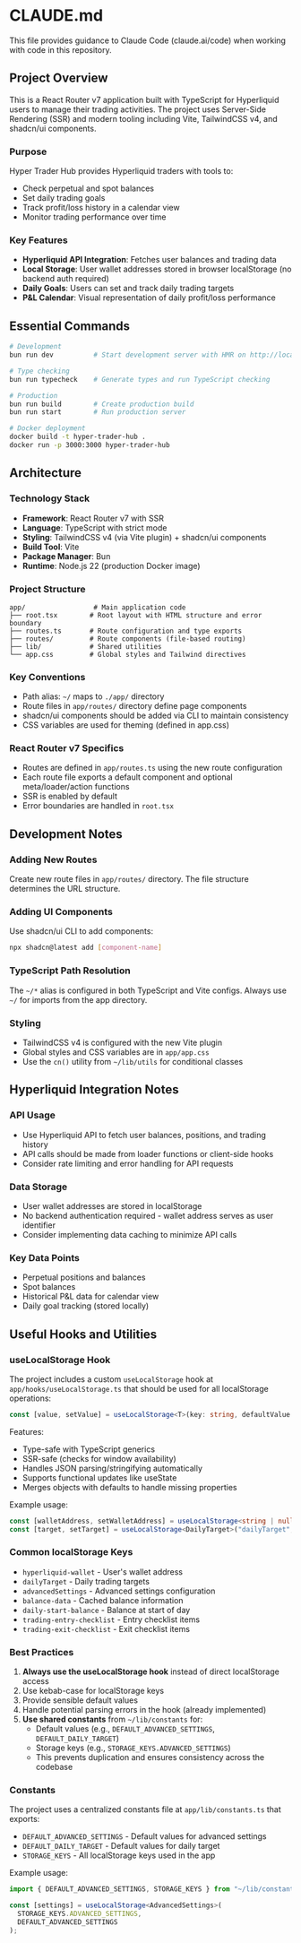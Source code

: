# CLAUDE.md

This file provides guidance to Claude Code (claude.ai/code) when working with code in this repository.

## Project Overview

This is a React Router v7 application built with TypeScript for Hyperliquid users to manage their trading activities. The project uses Server-Side Rendering (SSR) and modern tooling including Vite, TailwindCSS v4, and shadcn/ui components.

### Purpose
Hyper Trader Hub provides Hyperliquid traders with tools to:
- Check perpetual and spot balances
- Set daily trading goals
- Track profit/loss history in a calendar view
- Monitor trading performance over time

### Key Features
- **Hyperliquid API Integration**: Fetches user balances and trading data
- **Local Storage**: User wallet addresses stored in browser localStorage (no backend auth required)
- **Daily Goals**: Users can set and track daily trading targets
- **P&L Calendar**: Visual representation of daily profit/loss performance

## Essential Commands

```bash
# Development
bun run dev          # Start development server with HMR on http://localhost:5173

# Type checking
bun run typecheck    # Generate types and run TypeScript checking

# Production
bun run build        # Create production build
bun run start        # Run production server

# Docker deployment
docker build -t hyper-trader-hub .
docker run -p 3000:3000 hyper-trader-hub
```

## Architecture

### Technology Stack
- **Framework**: React Router v7 with SSR
- **Language**: TypeScript with strict mode
- **Styling**: TailwindCSS v4 (via Vite plugin) + shadcn/ui components
- **Build Tool**: Vite
- **Package Manager**: Bun
- **Runtime**: Node.js 22 (production Docker image)

### Project Structure
```
app/                 # Main application code
├── root.tsx        # Root layout with HTML structure and error boundary
├── routes.ts       # Route configuration and type exports
├── routes/         # Route components (file-based routing)
├── lib/            # Shared utilities
└── app.css         # Global styles and Tailwind directives
```

### Key Conventions
- Path alias: `~/` maps to `./app/` directory
- Route files in `app/routes/` directory define page components
- shadcn/ui components should be added via CLI to maintain consistency
- CSS variables are used for theming (defined in app.css)

### React Router v7 Specifics
- Routes are defined in `app/routes.ts` using the new route configuration
- Each route file exports a default component and optional meta/loader/action functions
- SSR is enabled by default
- Error boundaries are handled in `root.tsx`

## Development Notes

### Adding New Routes
Create new route files in `app/routes/` directory. The file structure determines the URL structure.

### Adding UI Components
Use shadcn/ui CLI to add components:
```bash
npx shadcn@latest add [component-name]
```

### TypeScript Path Resolution
The `~/*` alias is configured in both TypeScript and Vite configs. Always use `~/` for imports from the app directory.

### Styling
- TailwindCSS v4 is configured with the new Vite plugin
- Global styles and CSS variables are in `app/app.css`
- Use the `cn()` utility from `~/lib/utils` for conditional classes

## Hyperliquid Integration Notes

### API Usage
- Use Hyperliquid API to fetch user balances, positions, and trading history
- API calls should be made from loader functions or client-side hooks
- Consider rate limiting and error handling for API requests

### Data Storage
- User wallet addresses are stored in localStorage
- No backend authentication required - wallet address serves as user identifier
- Consider implementing data caching to minimize API calls

### Key Data Points
- Perpetual positions and balances
- Spot balances
- Historical P&L data for calendar view
- Daily goal tracking (stored locally)

## Useful Hooks and Utilities

### useLocalStorage Hook
The project includes a custom `useLocalStorage` hook at `app/hooks/useLocalStorage.ts` that should be used for all localStorage operations:

```typescript
const [value, setValue] = useLocalStorage<T>(key: string, defaultValue: T)
```

Features:
- Type-safe with TypeScript generics
- SSR-safe (checks for window availability)
- Handles JSON parsing/stringifying automatically
- Supports functional updates like useState
- Merges objects with defaults to handle missing properties

Example usage:
```typescript
const [walletAddress, setWalletAddress] = useLocalStorage<string | null>("hyperliquid-wallet", null);
const [target, setTarget] = useLocalStorage<DailyTarget>("dailyTarget", defaultTarget);
```

### Common localStorage Keys
- `hyperliquid-wallet` - User's wallet address
- `dailyTarget` - Daily trading targets
- `advancedSettings` - Advanced settings configuration
- `balance-data` - Cached balance information
- `daily-start-balance` - Balance at start of day
- `trading-entry-checklist` - Entry checklist items
- `trading-exit-checklist` - Exit checklist items

### Best Practices
1. **Always use the useLocalStorage hook** instead of direct localStorage access
2. Use kebab-case for localStorage keys
3. Provide sensible default values
4. Handle potential parsing errors in the hook (already implemented)
5. **Use shared constants** from `~/lib/constants` for:
   - Default values (e.g., `DEFAULT_ADVANCED_SETTINGS`, `DEFAULT_DAILY_TARGET`)
   - Storage keys (e.g., `STORAGE_KEYS.ADVANCED_SETTINGS`)
   - This prevents duplication and ensures consistency across the codebase

### Constants
The project uses a centralized constants file at `app/lib/constants.ts` that exports:
- `DEFAULT_ADVANCED_SETTINGS` - Default values for advanced settings
- `DEFAULT_DAILY_TARGET` - Default values for daily target
- `STORAGE_KEYS` - All localStorage keys used in the app

Example usage:
```typescript
import { DEFAULT_ADVANCED_SETTINGS, STORAGE_KEYS } from "~/lib/constants";

const [settings] = useLocalStorage<AdvancedSettings>(
  STORAGE_KEYS.ADVANCED_SETTINGS,
  DEFAULT_ADVANCED_SETTINGS
);
```
